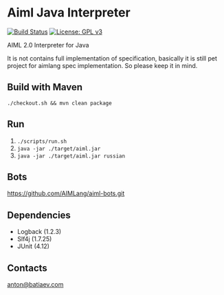 # Aiml Java Interpreter
[![Build Status](https://travis-ci.org/AIMLang/aiml-java-interpreter.svg?branch=master)](https://travis-ci.org/AIMLang/aiml-java-interpreter)
[![License: GPL v3](https://img.shields.io/badge/License-GPL%20v3-blue.svg)](http://www.gnu.org/licenses/gpl-3.0)

AIML 2.0 Interpreter for Java

It is not contains full implementation of specification, basically it is still pet project for aimlang spec implementation.
So please keep it in mind.

## Build with Maven
`./checkout.sh && mvn clean package`

## Run
1. `./scripts/run.sh`
2. `java -jar ./target/aiml.jar`
3. `java -jar ./target/aiml.jar russian`

## Bots
https://github.com/AIMLang/aiml-bots.git

## Dependencies
- Logback (1.2.3)
- Slf4j (1.7.25)
- JUnit (4.12)

## Contacts
anton@batiaev.com